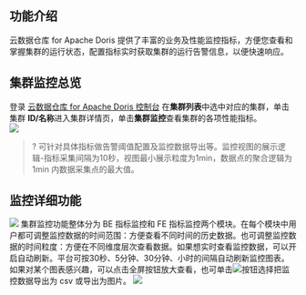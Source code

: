 ## 功能介绍
云数据仓库 for Apache Doris 提供了丰富的业务及性能监控指标，方便您查看和掌握集群的运行状态，配置指标实时获取集群的运行告警信息，以便快速响应。

## 集群监控总览
登录 [云数据仓库 for Apache Doris 控制台](https://console.cloud.tencent.com/cdwdoris) 在**集群列表**中选中对应的集群，单击集群 **ID/名称**进入集群详情页，单击**集群监控**查看集群的各项性能指标。  
![](https://qcloudimg.tencent-cloud.cn/raw/00b47bd7d38dc461d9fd106ca2725d7d.png)
>? 可针对具体指标做告警阈值配置及监控数据导出等。监控视图的展示逻辑-指标采集间隔为10秒，视图最小展示粒度为1min，数据点的聚合逻辑为1min 内数据采集点的最大值。

## 监控详细功能
![](https://qcloudimg.tencent-cloud.cn/raw/753262532bb23793a999d965247d30ef.png)
集群监控功能整体分为 BE 指标监控和 FE 指标监控两个模块。在每个模块中用户都可调整监控数据的时间范围：方便查看不同时间的历史数据。也可调整监控数据的时间粒度：方便在不同维度层次查看数据。如果想实时查看监控数据，可以开启自动刷新。平台可按30秒、5分钟、30分钟、小时的间隔自动刷新监控图表。
如果对某个图表感兴趣，可以点击全屏按钮放大查看，也可单击![](https://qcloudimg.tencent-cloud.cn/raw/68c7c1aa8f10093e0e8be146623b76c6.png)按钮选择把监控数据导出为 csv 或导出为图片。
![](https://qcloudimg.tencent-cloud.cn/raw/5c36170b855fb6c62dc7b4e82086156a.png)
